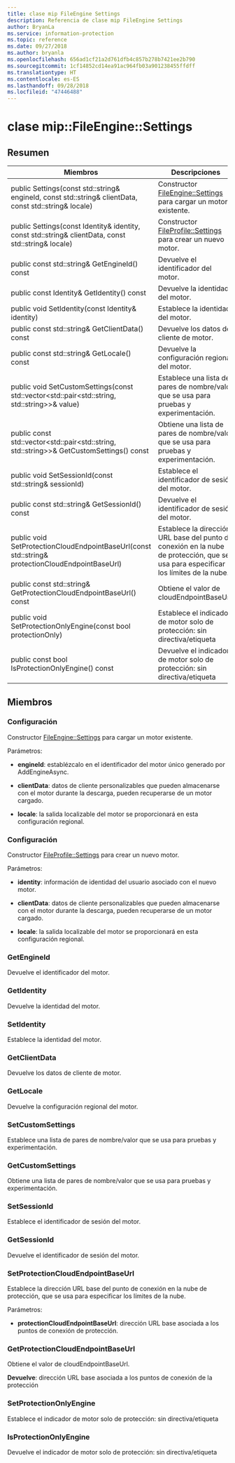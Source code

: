 ```yaml
---
title: clase mip FileEngine Settings
description: Referencia de clase mip FileEngine Settings
author: BryanLa
ms.service: information-protection
ms.topic: reference
ms.date: 09/27/2018
ms.author: bryanla
ms.openlocfilehash: 656ad1cf21a2d761dfb4c857b278b7421ee2b790
ms.sourcegitcommit: 1cf14852cd14ea91ac964fb03a901238455ffdff
ms.translationtype: HT
ms.contentlocale: es-ES
ms.lasthandoff: 09/28/2018
ms.locfileid: "47446488"
---
```

# <a name="class-mipfileenginesettings"></a>clase mip::FileEngine::Settings 
  
## <a name="summary"></a>Resumen
 Miembros                        | Descripciones                                
--------------------------------|---------------------------------------------
 public Settings(const std::string& engineId, const std::string& clientData, const std::string& locale)  |  Constructor [FileEngine::Settings](class_mip_fileengine_settings.md) para cargar un motor existente.
 public Settings(const Identity& identity, const std::string& clientData, const std::string& locale)  |  Constructor [FileProfile::Settings](class_mip_fileprofile_settings.md) para crear un nuevo motor.
 public const std::string& GetEngineId() const  |  Devuelve el identificador del motor.
 public const Identity& GetIdentity() const  |  Devuelve la identidad del motor.
 public void SetIdentity(const Identity& identity)  |  Establece la identidad del motor.
 public const std::string& GetClientData() const  |  Devuelve los datos de cliente de motor.
 public const std::string& GetLocale() const  |  Devuelve la configuración regional del motor.
public void SetCustomSettings(const std::vector<std::pair<std::string, std::string>>& value)  |  Establece una lista de pares de nombre/valor que se usa para pruebas y experimentación.
public const std::vector<std::pair<std::string, std::string>>& GetCustomSettings() const  |  Obtiene una lista de pares de nombre/valor que se usa para pruebas y experimentación.
 public void SetSessionId(const std::string& sessionId)  |  Establece el identificador de sesión del motor.
 public const std::string& GetSessionId() const  |  Devuelve el identificador de sesión del motor.
 public void SetProtectionCloudEndpointBaseUrl(const std::string& protectionCloudEndpointBaseUrl)  |  Establece la dirección URL base del punto de conexión en la nube de protección, que se usa para especificar los límites de la nube.
 public const std::string& GetProtectionCloudEndpointBaseUrl() const  |  Obtiene el valor de cloudEndpointBaseUrl.
 public void SetProtectionOnlyEngine(const bool protectionOnly)  |  Establece el indicador de motor solo de protección: sin directiva/etiqueta
 public const bool IsProtectionOnlyEngine() const  |  Devuelve el indicador de motor solo de protección: sin directiva/etiqueta
  
## <a name="members"></a>Miembros
  
### <a name="settings"></a>Configuración
Constructor [FileEngine::Settings](class_mip_fileengine_settings.md) para cargar un motor existente.

Parámetros:  
* **engineId**: establézcalo en el identificador del motor único generado por AddEngineAsync. 


* **clientData**: datos de cliente personalizables que pueden almacenarse con el motor durante la descarga, pueden recuperarse de un motor cargado. 


* **locale**: la salida localizable del motor se proporcionará en esta configuración regional.


  
### <a name="settings"></a>Configuración
Constructor [FileProfile::Settings](class_mip_fileprofile_settings.md) para crear un nuevo motor.

Parámetros:  
* **identity**: información de identidad del usuario asociado con el nuevo motor. 


* **clientData**: datos de cliente personalizables que pueden almacenarse con el motor durante la descarga, pueden recuperarse de un motor cargado. 


* **locale**: la salida localizable del motor se proporcionará en esta configuración regional.


  
### <a name="getengineid"></a>GetEngineId
Devuelve el identificador del motor.
  
### <a name="getidentity"></a>GetIdentity
Devuelve la identidad del motor.
  
### <a name="setidentity"></a>SetIdentity
Establece la identidad del motor.
  
### <a name="getclientdata"></a>GetClientData
Devuelve los datos de cliente de motor.
  
### <a name="getlocale"></a>GetLocale
Devuelve la configuración regional del motor.
  
### <a name="setcustomsettings"></a>SetCustomSettings
Establece una lista de pares de nombre/valor que se usa para pruebas y experimentación.
  
### <a name="getcustomsettings"></a>GetCustomSettings
Obtiene una lista de pares de nombre/valor que se usa para pruebas y experimentación.
  
### <a name="setsessionid"></a>SetSessionId
Establece el identificador de sesión del motor.
  
### <a name="getsessionid"></a>GetSessionId
Devuelve el identificador de sesión del motor.
  
### <a name="setprotectioncloudendpointbaseurl"></a>SetProtectionCloudEndpointBaseUrl
Establece la dirección URL base del punto de conexión en la nube de protección, que se usa para especificar los límites de la nube.

Parámetros:  
* **protectionCloudEndpointBaseUrl**: dirección URL base asociada a los puntos de conexión de protección.


  
### <a name="getprotectioncloudendpointbaseurl"></a>GetProtectionCloudEndpointBaseUrl
Obtiene el valor de cloudEndpointBaseUrl.

  
**Devuelve**: dirección URL base asociada a los puntos de conexión de la protección
  
### <a name="setprotectiononlyengine"></a>SetProtectionOnlyEngine
Establece el indicador de motor solo de protección: sin directiva/etiqueta
  
### <a name="isprotectiononlyengine"></a>IsProtectionOnlyEngine
Devuelve el indicador de motor solo de protección: sin directiva/etiqueta